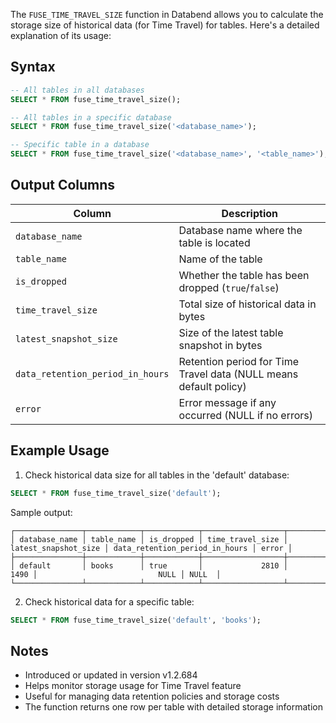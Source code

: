 The `FUSE_TIME_TRAVEL_SIZE` function in Databend allows you to calculate the storage size of historical data (for Time Travel) for tables. Here's a detailed explanation of its usage:

## Syntax

```sql
-- All tables in all databases
SELECT * FROM fuse_time_travel_size();

-- All tables in a specific database
SELECT * FROM fuse_time_travel_size('<database_name>');

-- Specific table in a database
SELECT * FROM fuse_time_travel_size('<database_name>', '<table_name>');
```

## Output Columns

| Column                           | Description                                                                 |
|----------------------------------|-----------------------------------------------------------------------------|
| `database_name`                  | Database name where the table is located                                    |
| `table_name`                     | Name of the table                                                           |
| `is_dropped`                     | Whether the table has been dropped (`true`/`false`)                         |
| `time_travel_size`               | Total size of historical data in bytes                                      |
| `latest_snapshot_size`           | Size of the latest table snapshot in bytes                                  |
| `data_retention_period_in_hours` | Retention period for Time Travel data (NULL means default policy)           |
| `error`                          | Error message if any occurred (NULL if no errors)                           |

## Example Usage

1. Check historical data size for all tables in the 'default' database:

```sql
SELECT * FROM fuse_time_travel_size('default');
```

Sample output:
```
┌───────────────┬────────────┬────────────┬──────────────────┬──────────────────────┬────────────────────────────────┬───────┐
│ database_name │ table_name │ is_dropped │ time_travel_size │ latest_snapshot_size │ data_retention_period_in_hours │ error │
├───────────────┼────────────┼────────────┼──────────────────┼──────────────────────┼────────────────────────────────┼───────┤
│ default       │ books      │ true       │             2810 │                 1490 │                           NULL │ NULL  │
└───────────────┴────────────┴────────────┴──────────────────┴──────────────────────┴────────────────────────────────┴───────┘
```

2. Check historical data for a specific table:

```sql
SELECT * FROM fuse_time_travel_size('default', 'books');
```

## Notes

- Introduced or updated in version v1.2.684
- Helps monitor storage usage for Time Travel feature
- Useful for managing data retention policies and storage costs
- The function returns one row per table with detailed storage information